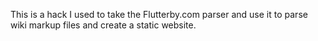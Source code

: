 This is a hack I used to take the Flutterby.com parser and use it to
parse wiki markup files and create a static website.

